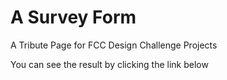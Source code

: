 # A Survey Form

A Tribute Page for FCC Design Challenge Projects

You can see the result by clicking the link below
